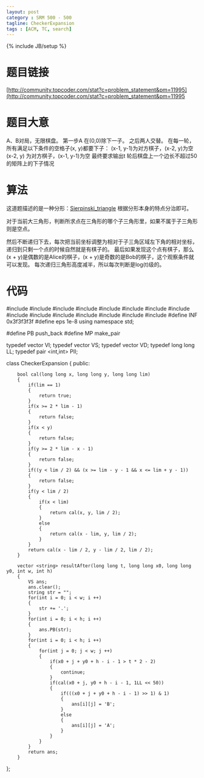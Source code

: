 ```yaml
---
layout: post
category : SRM 500 - 500
tagline: CheckerExpansion
tags : [ACM, TC, search]
---
```

{% include JB/setup %}

# 题目链接
[http://community.topcoder.com/stat?c=problem_statement&pm=11995](http://community.topcoder.com/stat?c=problem_statement&pm=11995

# 题目大意
A、B对局，无限棋盘。
第一步A 在(0,0)除下一子。
之后两人交替。
在每一轮，所有满足以下条件的空格子(x, y)都要下子：
(x-1, y-1)为对方棋子，(x-2, y)为空
(x-2, y) 为对方棋子，(x-1, y-1)为空
最终要求输出t 轮后棋盘上一个边长不超过50的矩阵上的下子情况

# 算法
这道题描述的是一种分形：[Sierpinski_triangle](http://en.wikipedia.org/wiki/Sierpinski_triangle)
根据分形本身的特点分治即可。

对于当前大三角形，判断所求点在三角形的哪个子三角形里，如果不属于子三角形则是空点。

然后不断递归下去，每次把当前坐标调整为相对于子三角区域左下角的相对坐标，递归到只剩一个点的时候自然就是有棋子的。
最后如果发现这个点有棋子，那么(x + y)是偶数的是Alice的棋子，(x + y)是奇数的是Bob的棋子，这个观察条件就可以发现。
每次递归三角形高度减半，所以每次判断是log(t)级的。

# 代码

#include <string>
#include <cstdio>
#include <iostream>
#include <algorithm>
#include <sstream>
#include <cstdlib>
#include <cstring>
#include <string>
#include <climits>
#include <cmath>
#include <queue>
#include <vector>
#include <stack>
#include <set>
#include <map>
#define INF 0x3f3f3f3f
#define eps 1e-8
using namespace std;

#define PB push_back
#define MP make_pair

typedef vector <int> VI;
typedef vector <string> VS;
typedef vector <double> VD;
typedef long long LL;
typedef pair <int,int> PII;

class CheckerExpansion
{
	public:

		bool cal(long long x, long long y, long long lim)
		{
			if(lim == 1)
			{
				return true;
			}
			if(x >= 2 * lim - 1)
			{
				return false;
			}
			if(x < y)
			{
				return false;
			}
			if(y >= 2 * lim - x - 1)
			{
				return false;
			}
			if((y < lim / 2) && (x >= lim - y - 1 && x <= lim + y - 1))
			{
				return false;
			}
			if(y < lim / 2)
			{
				if(x < lim)
				{
					return cal(x, y, lim / 2);
				}
				else
				{
					return cal(x - lim, y, lim / 2);
				}
			}
			return cal(x - lim / 2, y - lim / 2, lim / 2);
		}

		vector <string> resultAfter(long long t, long long x0, long long y0, int w, int h)
		{
			VS ans;
			ans.clear();
			string str = "";
			for(int i = 0; i < w; i ++)
			{
				str += '.';
			}
			for(int i = 0; i < h; i ++)
			{
				ans.PB(str);
			}
			for(int i = 0; i < h; i ++)
			{
				for(int j = 0; j < w; j ++)
				{
					if(x0 + j + y0 + h - i - 1 > t * 2 - 2)
					{
						continue;
					}
					if(cal(x0 + j, y0 + h - i - 1, 1LL << 50))
					{
						if(((x0 + j + y0 + h - i - 1) >> 1) & 1)
						{
							ans[i][j] = 'B';
						}
						else		                                       
						{
							ans[i][j] = 'A';						
						}
					}
				}
			}
			return ans;
		}
};